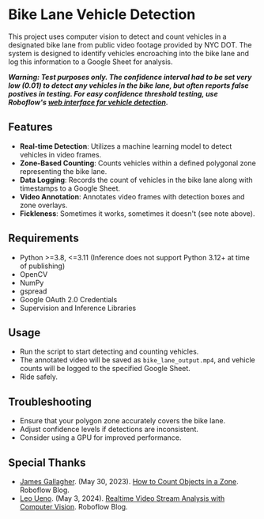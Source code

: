 # Bike Lane Vehicle Detection

This project uses computer vision to detect and count vehicles in a designated bike lane from public video footage provided by NYC DOT. The system is designed to identify vehicles encroaching into the bike lane and log this information to a Google Sheet for analysis.

**_Warning: Test purposes only. The confidence interval had to be set very low (0.01) to detect any vehicles in the bike lane, but often reports false postives in testing. For easy confidence threshold testing, use Roboflow's [web interface for vehicle detection](https://universe.roboflow.com/detection-vehicle-g6pdp/vehicle-detection-vokgr/model/)._**

## Features

- **Real-time Detection**: Utilizes a machine learning model to detect vehicles in video frames.
- **Zone-Based Counting**: Counts vehicles within a defined polygonal zone representing the bike lane.
- **Data Logging**: Records the count of vehicles in the bike lane along with timestamps to a Google Sheet.
- **Video Annotation**: Annotates video frames with detection boxes and zone overlays.
- **Fickleness**: Sometimes it works, sometimes it doesn't (see note above).

## Requirements

- Python >=3.8, <=3.11 (Inference does not support Python 3.12+ at time of publishing)
- OpenCV
- NumPy
- gspread
- Google OAuth 2.0 Credentials
- Supervision and Inference Libraries

## Usage
- Run the script to start detecting and counting vehicles.
- The annotated video will be saved as `bike_lane_output.mp4`, and vehicle counts will be logged to the specified Google Sheet.
- Ride safely.

## Troubleshooting
- Ensure that your polygon zone accurately covers the bike lane.
- Adjust confidence levels if detections are inconsistent.
- Consider using a GPU for improved performance.

## Special Thanks
- [James Gallagher](https://blog.roboflow.com/author/james/). (May 30, 2023). [How to Count Objects in a Zone](https://blog.roboflow.com/how-to-count-objects-in-a-zone/). Roboflow Blog.
- [Leo Ueno](https://blog.roboflow.com/author/leo/). (May 3, 2024). [Realtime Video Stream Analysis with Computer Vision](https://blog.roboflow.com/video-stream-analysis/). Roboflow Blog.
